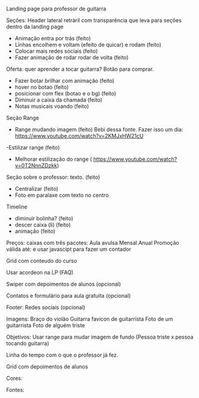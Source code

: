 Landing page para professor de guitarra

Seções:
Header lateral retráril com transparência que leva para seções dentro da landing page
- Animação entra por trás (feito)
- Linhas encolhem e voltam (efeito de quicar) e rodam (feito)
- Colocar mais redes sociais (feito)
- Fazer animação de rodar rodar de volta (feito)

Oferta: quer aprender a tocar guitarra? Botão para comprar. 
- Fazer botar brilhar com animação (feito)
- hover no botao (feito)
- posicionar com flex (botao e o bg) (feito) 
- Diminuir a caixa da chamada (feito)
- Notas musicais voando (feito)

Seção Range
- Range mudando imagem (feito)
Bebi dessa fonte. Fazer isso um dia: https://www.youtube.com/watch?v=2KMJxHW21cU

-Estilizar range (feito)
- Melhorar estilização do range
( https://www.youtube.com/watch?v=0T2NnnZDzkk)

Seção sobre o professor: texto. (feito)
- Centralizar (feito)
- Foto em paralaxe com texto no centro

Timeline
- diminuir bolinha? (feito)
- descer caixa (li) (feito)
- animação (feito)

Preços: caixas com três pacotes:
Aula avulsa
Mensal
Anual
Promoção válida até: e usar javascipt para fazer um contador

Grid com conteudo do curso

Usar acordeon na LP (FAQ)

Swiper com depoimentos de alunos (opcional)

Contatos e formulário para aula gratuita (opcional)

Footer: Redes sociais (opcional)



Imagens:
Braço do violão
Guitarra
favicon de guitarrista
Foto de um guitarrista
Foto de alguém triste


Objetivos:
Usar range para mudar imagem de fundo
(Pessoa triste x pessoa tocando guitarra)

Linha do tempo com o que o professor já fez.

Grid com depoimentos de alunos

Cores:

Fontes:

